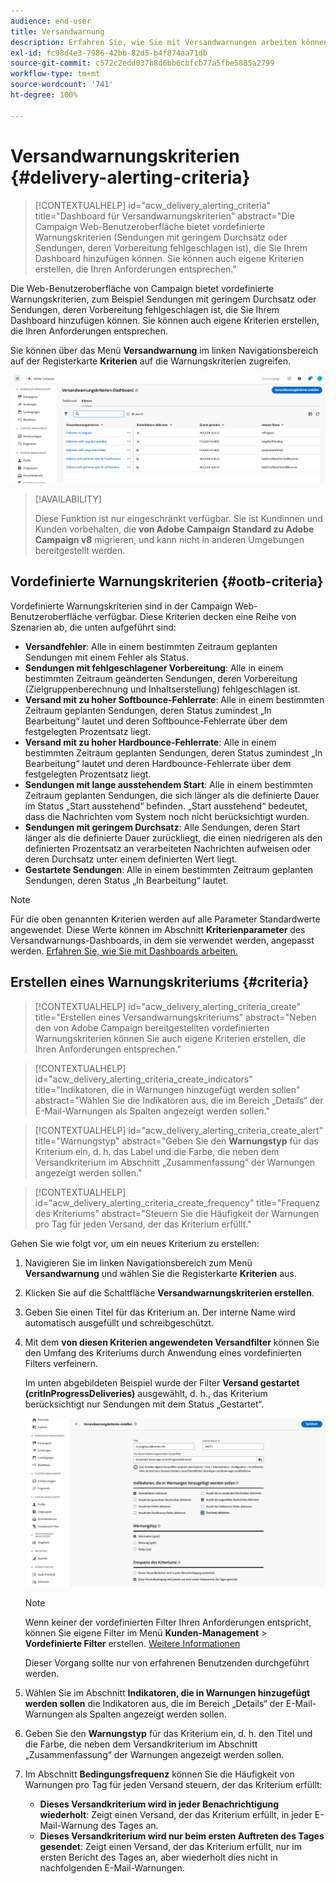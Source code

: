 ```yaml
---
audience: end-user
title: Versandwarnung
description: Erfahren Sie, wie Sie mit Versandwarnungen arbeiten können.
exl-id: fc98d4e3-7986-42bb-82d5-b4f874aa71db
source-git-commit: c572c2edd037b8d6bb6cbfcb77a5fbe5885a2799
workflow-type: tm+mt
source-wordcount: '741'
ht-degree: 100%

---
```


# Versandwarnungskriterien {#delivery-alerting-criteria}

>[!CONTEXTUALHELP]
>id="acw_delivery_alerting_criteria"
>title="Dashboard für Versandwarnungskriterien"
>abstract="Die Campaign Web-Benutzeroberfläche bietet vordefinierte Warnungskriterien (Sendungen mit geringem Durchsatz oder Sendungen, deren Vorbereitung fehlgeschlagen ist), die Sie Ihrem Dashboard hinzufügen können. Sie können auch eigene Kriterien erstellen, die Ihren Anforderungen entsprechen."

Die Web-Benutzeroberfläche von Campaign bietet vordefinierte Warnungskriterien, zum Beispiel Sendungen mit geringem Durchsatz oder Sendungen, deren Vorbereitung fehlgeschlagen ist, die Sie Ihrem Dashboard hinzufügen können. Sie können auch eigene Kriterien erstellen, die Ihren Anforderungen entsprechen.

Sie können über das Menü **Versandwarnung** im linken Navigationsbereich auf der Registerkarte **Kriterien** auf die Warnungskriterien zugreifen.

![Liste der Warnungskriterien, die im Menü „Versandwarnung“ angezeigt werden](assets/alerting-criteria-list.png)

>[!AVAILABILITY]
>
>Diese Funktion ist nur eingeschränkt verfügbar. Sie ist Kundinnen und Kunden vorbehalten, die **von Adobe Campaign Standard zu Adobe Campaign v8** migrieren, und kann nicht in anderen Umgebungen bereitgestellt werden.

## Vordefinierte Warnungskriterien {#ootb-criteria}

Vordefinierte Warnungskriterien sind in der Campaign Web-Benutzeroberfläche verfügbar. Diese Kriterien decken eine Reihe von Szenarien ab, die unten aufgeführt sind:

* **Versandfehler**: Alle in einem bestimmten Zeitraum geplanten Sendungen mit einem Fehler als Status.
* **Sendungen mit fehlgeschlagener Vorbereitung**: Alle in einem bestimmten Zeitraum geänderten Sendungen, deren Vorbereitung (Zielgruppenberechnung und Inhaltserstellung) fehlgeschlagen ist.
* **Versand mit zu hoher Softbounce-Fehlerrate**: Alle in einem bestimmten Zeitraum geplanten Sendungen, deren Status zumindest „In Bearbeitung“ lautet und deren Softbounce-Fehlerrate über dem festgelegten Prozentsatz liegt.
* **Versand mit zu hoher Hardbounce-Fehlerrate**: Alle in einem bestimmten Zeitraum geplanten Sendungen, deren Status zumindest „In Bearbeitung“ lautet und deren Hardbounce-Fehlerrate über dem festgelegten Prozentsatz liegt.
* **Sendungen mit lange ausstehendem Start**: Alle in einem bestimmten Zeitraum geplanten Sendungen, die sich länger als die definierte Dauer im Status „Start ausstehend“ befinden. „Start ausstehend“ bedeutet, dass die Nachrichten vom System noch nicht berücksichtigt wurden.
* **Sendungen mit geringem Durchsatz**: Alle Sendungen, deren Start länger als die definierte Dauer zurückliegt, die einen niedrigeren als den definierten Prozentsatz an verarbeiteten Nachrichten aufweisen oder deren Durchsatz unter einem definierten Wert liegt.
* **Gestartete Sendungen**: Alle in einem bestimmten Zeitraum geplanten Sendungen, deren Status „In Bearbeitung“ lautet.

>[!NOTE]
>
>Für die oben genannten Kriterien werden auf alle Parameter Standardwerte angewendet. Diese Werte können im Abschnitt **Kriterienparameter** des Versandwarnungs-Dashboards, in dem sie verwendet werden, angepasst werden. [Erfahren Sie, wie Sie mit Dashboards arbeiten.](../msg/delivery-alerting-dashboards.md)

## Erstellen eines Warnungskriteriums {#criteria}

>[!CONTEXTUALHELP]
>id="acw_delivery_alerting_criteria_create"
>title="Erstellen eines Versandwarnungskriteriums"
>abstract="Neben den von Adobe Campaign bereitgestellten vordefinierten Warnungskriterien können Sie auch eigene Kriterien erstellen, die Ihren Anforderungen entsprechen."

>[!CONTEXTUALHELP]
>id="acw_delivery_alerting_criteria_create_indicators"
>title="Indikatoren, die in Warnungen hinzugefügt werden sollen"
>abstract="Wählen Sie die Indikatoren aus, die im Bereich „Details“ der E-Mail-Warnungen als Spalten angezeigt werden sollen."

>[!CONTEXTUALHELP]
>id="acw_delivery_alerting_criteria_create_alert"
>title="Warnungstyp"
>abstract="Geben Sie den **Warnungstyp** für das Kriterium ein, d. h. das Label und die Farbe, die neben dem Versandkriterium im Abschnitt „Zusammenfassung“ der Warnungen angezeigt werden sollen."

>[!CONTEXTUALHELP]
>id="acw_delivery_alerting_criteria_create_frequency"
>title="Frequenz des Kriteriums"
>abstract="Steuern Sie die Häufigkeit der Warnungen pro Tag für jeden Versand, der das Kriterium erfüllt."

Gehen Sie wie folgt vor, um ein neues Kriterium zu erstellen:

1. Navigieren Sie im linken Navigationsbereich zum Menü **Versandwarnung** und wählen Sie die Registerkarte **Kriterien** aus.
1. Klicken Sie auf die Schaltfläche **Versandwarnungskriterien erstellen**.
1. Geben Sie einen Titel für das Kriterium an. Der interne Name wird automatisch ausgefüllt und schreibgeschützt.
1. Mit dem **von diesen Kriterien angewendeten Versandfilter** können Sie den Umfang des Kriteriums durch Anwendung eines vordefinierten Filters verfeinern.

   Im unten abgebildeten Beispiel wurde der Filter **Versand gestartet (critInProgressDeliveries)** ausgewählt, d. h., das Kriterium berücksichtigt nur Sendungen mit dem Status „Gestartet“.

   ![Beispiel für die Eigenschaften von Warnungskriterien mit ausgewähltem Filter](assets/alerting-criteria-properties.png)

   >[!NOTE]
   >
   >Wenn keiner der vordefinierten Filter Ihren Anforderungen entspricht, können Sie eigene Filter im Menü **Kunden-Management** > **Vordefinierte Filter** erstellen. [Weitere Informationen](../get-started/predefined-filters.md)
   >
   >Dieser Vorgang sollte nur von erfahrenen Benutzenden durchgeführt werden.

1. Wählen Sie im Abschnitt **Indikatoren, die in Warnungen hinzugefügt werden sollen** die Indikatoren aus, die im Bereich „Details“ der E-Mail-Warnungen als Spalten angezeigt werden sollen.

1. Geben Sie den **Warnungstyp** für das Kriterium ein, d. h. den Titel und die Farbe, die neben dem Versandkriterium im Abschnitt „Zusammenfassung“ der Warnungen angezeigt werden sollen.

1. Im Abschnitt **Bedingungsfrequenz** können Sie die Häufigkeit von Warnungen pro Tag für jeden Versand steuern, der das Kriterium erfüllt:

   * **Dieses Versandkriterium wird in jeder Benachrichtigung wiederholt**: Zeigt einen Versand, der das Kriterium erfüllt, in jeder E-Mail-Warnung des Tages an.
   * **Dieses Versandkriterium wird nur beim ersten Auftreten des Tages gesendet**: Zeigt einen Versand, der das Kriterium erfüllt, nur im ersten Bericht des Tages an, aber wiederholt dies nicht in nachfolgenden E-Mail-Warnungen.